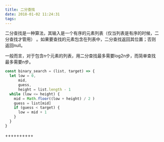 ```yaml
---
title: 二分查找
date: 2018-01-02 11:24:31
tags:
---
```


二分查找是一种算法，其输入是一个有序的元素列表（仅当列表是有序的时候，二分查找才管用） 。如果要查找的元素包含在列表中，二分查找返回其位置；否则返回null。

一般而言，对于包含n个元素的列表，用二分查找最多需要log2n步，而简单查找最多需要n步。

```js
const binary_search = (list, target) => {
  let low = 0,
      mid,
      guess,
      height = list.length - 1
  while (low <= height) {
    mid = Math.floor((low + height) / 2 )
    guess = list[mid]
    if (guess < target) {
      low = mid + 1
    }
  }
}

```
++++++++++